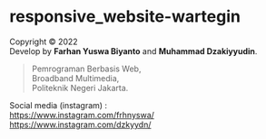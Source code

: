 # responsive_website-wartegin
  Copyright © 2022  
  Develop by **Farhan Yuswa Biyanto** and **Muhammad Dzakiyyudin**.  
  
  > Pemrograman Berbasis Web,    
  > Broadband Multimedia,    
  > Politeknik Negeri Jakarta.
  
  Social media (instagram) :  
  https://www.instagram.com/frhnyswa/  
  https://www.instagram.com/dzkyydn/
 
